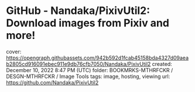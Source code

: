 # GitHub - Nandaka/PixivUtil2: Download images from Pixiv and more!

cover: https://opengraph.githubassets.com/942b592d1fcab45158bda4327d09aeab2805cd916091ebec911e9db76cfb7050/Nandaka/PixivUtil2
created: December 10, 2022 8:47 PM (UTC)
folder: BOOKMRKS-MTHRFCKR / DESGN-MTHRFCKR / Image Tools
tags: image, hosting, viewing
url: https://github.com/Nandaka/PixivUtil2
